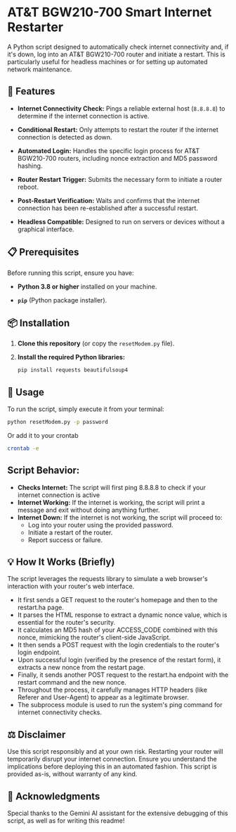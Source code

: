 # AT&T BGW210-700 Smart Internet Restarter

A Python script designed to automatically check internet connectivity and, if it's down, log into an AT&T BGW210-700 router and initiate a restart. This is particularly useful for headless machines or for setting up automated network maintenance.

## 🚀 Features

* **Internet Connectivity Check:** Pings a reliable external host (`8.8.8.8`) to determine if the internet connection is active.

* **Conditional Restart:** Only attempts to restart the router if the internet connection is detected as down.

* **Automated Login:** Handles the specific login process for AT&T BGW210-700 routers, including nonce extraction and MD5 password hashing.

* **Router Restart Trigger:** Submits the necessary form to initiate a router reboot.

* **Post-Restart Verification:** Waits and confirms that the internet connection has been re-established after a successful restart.

* **Headless Compatible:** Designed to run on servers or devices without a graphical interface.

## 📋 Prerequisites

Before running this script, ensure you have:

* **Python 3.8 or higher** installed on your machine.

* **`pip`** (Python package installer).

## 📦 Installation

1.  **Clone this repository** (or copy the `resetModem.py` file).

2.  **Install the required Python libraries:**

    ```bash
    pip install requests beautifulsoup4
    ```

## 🚀 Usage

To run the script, simply execute it from your terminal:

```bash
python resetModem.py -p password
```
Or add it to your crontab
```bash
crontab -e
```

## Script Behavior:

 * **Checks Internet:** The script will first ping 8.8.8.8 to check if your internet connection is active
 * **Internet Working:** If the internet is working, the script will print a message and exit without doing anything further.
 * **Internet Down:** If the internet is not working, the script will proceed to:
   * Log into your router using the provided password.
   * Initiate a restart of the router.
   * Report success or failure.

## 💡 How It Works (Briefly)

The script leverages the requests library to simulate a web browser's interaction with your router's web interface.
   * It first sends a GET request to the router's homepage and then to the restart.ha page.
   * It parses the HTML response to extract a dynamic nonce value, which is essential for the router's security.
   * It calculates an MD5 hash of your ACCESS_CODE combined with this nonce, mimicking the router's client-side JavaScript.
   * It then sends a POST request with the login credentials to the router's login endpoint.
   * Upon successful login (verified by the presence of the restart form), it extracts a new nonce from the restart page.
   * Finally, it sends another POST request to the restart.ha endpoint with the restart command and the new nonce.
   * Throughout the process, it carefully manages HTTP headers (like Referer and User-Agent) to appear as a legitimate browser.
   * The subprocess module is used to run the system's ping command for internet connectivity checks.

## ⚖️ Disclaimer

Use this script responsibly and at your own risk. Restarting your router will temporarily disrupt your internet connection. Ensure you understand the implications before deploying this in an automated fashion. This script is provided as-is, without warranty of any kind.

## 🙏 Acknowledgments

Special thanks to the Gemini AI assistant for the extensive debugging of this script, as well as for writing this readme!
